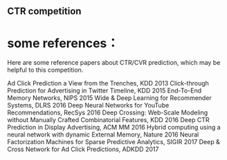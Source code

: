 ## CTR competition
# some references：
Here are some reference papers about CTR/CVR prediction, which may be helpful to this competition.

Ad Click Prediction a View from the Trenches, KDD 2013
Click-through Prediction for Advertising in Twitter Timeline, KDD 2015
End-To-End Memory Networks, NIPS 2015
Wide & Deep Learning for Recommender Systems, DLRS 2016
Deep Neural Networks for YouTube Recommendations, RecSys 2016
Deep Crossing: Web-Scale Modeling without Manually Crafted Combinatorial Features, KDD 2016
Deep CTR Prediction in Display Advertising, ACM MM 2016
Hybrid computing using a neural network with dynamic External Memory, Nature 2016
Neural Factorization Machines for Sparse Predictive Analytics, SIGIR 2017
Deep & Cross Network for Ad Click Predictions, ADKDD 2017
